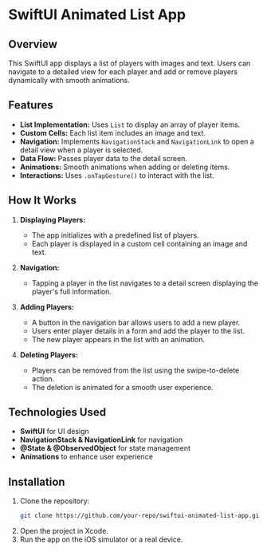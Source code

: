 # SwiftUI Animated List App

## Overview
This SwiftUI app displays a list of players with images and text. Users can navigate to a detailed view for each player and add or remove players dynamically with smooth animations.

## Features
- **List Implementation:** Uses `List` to display an array of player items.
- **Custom Cells:** Each list item includes an image and text.
- **Navigation:** Implements `NavigationStack` and `NavigationLink` to open a detail view when a player is selected.
- **Data Flow:** Passes player data to the detail screen.
- **Animations:** Smooth animations when adding or deleting items.
- **Interactions:** Uses `.onTapGesture()` to interact with the list.

## How It Works
1. **Displaying Players:**
   - The app initializes with a predefined list of players.
   - Each player is displayed in a custom cell containing an image and text.
   
2. **Navigation:**
   - Tapping a player in the list navigates to a detail screen displaying the player's full information.

3. **Adding Players:**
   - A button in the navigation bar allows users to add a new player.
   - Users enter player details in a form and add the player to the list.
   - The new player appears in the list with an animation.

4. **Deleting Players:**
   - Players can be removed from the list using the swipe-to-delete action.
   - The deletion is animated for a smooth user experience.

## Technologies Used
- **SwiftUI** for UI design
- **NavigationStack & NavigationLink** for navigation
- **@State & @ObservedObject** for state management
- **Animations** to enhance user experience

## Installation
1. Clone the repository:
   ```sh
   git clone https://github.com/your-repo/swiftui-animated-list-app.git
   ```
2. Open the project in Xcode.
3. Run the app on the iOS simulator or a real device.

